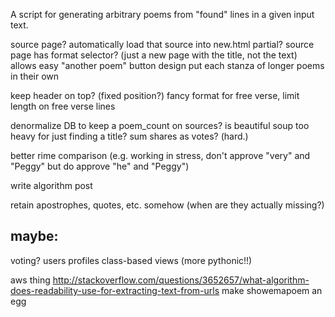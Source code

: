 A script for generating arbitrary poems from "found" lines in a given input text.

  source page? 
  	automatically load that source into new.html partial?
  	source page has format selector? (just a new page with the title, not the text)
  allows easy "another poem" button
design
  put each stanza of longer poems in their own <p>
  keep header on top? (fixed position?)
  fancy format for free verse, limit length on free verse lines


denormalize DB to keep a poem_count on sources?
is beautiful soup too heavy for just finding a title?
sum shares as votes? (hard.)


better rime comparison (e.g. working in stress, don't approve "very" and "Peggy" but do approve "he" and "Peggy")


write algorithm post


retain apostrophes, quotes, etc. somehow (when are they actually missing?)


maybe:
-------
voting?
users
  profiles
class-based views (more pythonic!!)


aws thing 
http://stackoverflow.com/questions/3652657/what-algorithm-does-readability-use-for-extracting-text-from-urls
make showemapoem an egg

